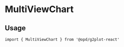 # MultiViewChart

## Usage

```tsx | pure
import { MultiViewChart } from '@opd/g2plot-react'
```

<API src="../../src/plots/multi-view/index.tsx" />
